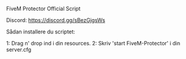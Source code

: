 FiveM Protector Official Script

Discord: https://discord.gg/sBezGjgsWs


Sådan installere du scriptet:

1: Drag n' drop ind i din resources.
2: Skriv 'start FiveM-Protector' i din server.cfg
